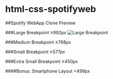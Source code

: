 # html-css-spotifyweb
##Spotify WebApp Clone Preview

###Large Breakpoint ≥992px
![Large Breakpoint](/img/preview/spotify-lg-preview.png)


###Medium Breakpoint ≥768px

###Small Breakpoint ≥577px

###Extra Small Breakpoint ≥450px

####Bonus: Smartphone Layout <499px

